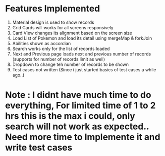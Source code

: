 # Features Implemented

1. Material design is used to show records
1. Grid Cards will works for all screens responsively
1. Card View changes its alignment based on the screen size
1. Load List of Pokemon and load its detail using mergeMap & forkJoin
1. Abilities shown as accordian
1. Search works only for the list of records loaded
1. Next and Previous page loads next and previous number of records (supports for number of records limit as well)
1. Dropdown to change teh number of records to be shown
1. Test cases not written (Since i just started basics of test cases a while ago..)

# Note : I didnt have much time to do everything, For limited time of 1 to 2 hrs this is the max i could, only search will not work as expected.. Need more time to Implemente it and write test cases
